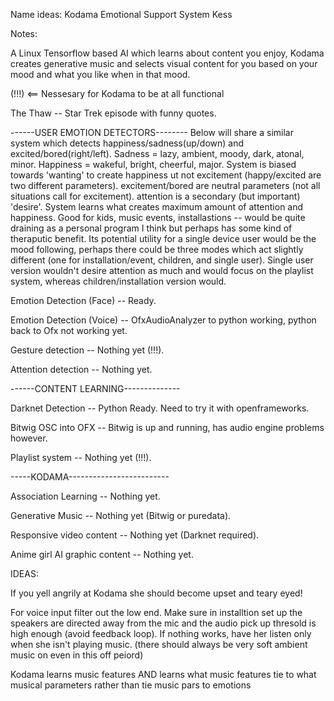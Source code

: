 Name ideas:
Kodama Emotional Support System 
Kess

Notes:

A Linux Tensorflow based AI which learns about content you enjoy, Kodama creates generative music and selects visual content for you based on your mood and what you like when in that mood.

(!!!) <== Nessesary for Kodama to be at all functional

The Thaw -- Star Trek episode with funny quotes.

------USER EMOTION DETECTORS--------
Below will share a similar system which detects happiness/sadness(up/down) and excited/bored(right/left).
Sadness = lazy, ambient, moody, dark, atonal, minor.
Happiness = wakeful, bright, cheerful, major.
System is biased towards 'wanting' to create happiness ut not excitement (happy/excited are two different parameters).
excitement/bored are neutral parameters (not all situations call for excitement).
attention is a secondary (but important) 'desire'. System learns what creates maximum amount of attention and happiness.
Good for kids, music events, installastions -- would be quite draining as a personal program I think but perhaps has some kind of theraputic benefit. Its potential utility for a single device user would be the mood following, perhaps there could be three modes which act slightly different (one for installation/event, children, and single user). Single user version wouldn't desire attention as much and would focus on the playlist system, whereas children/installation version would.

Emotion Detection (Face) -- Ready.

Emotion Detection (Voice) -- OfxAudioAnalyzer to python working, python back to Ofx not working yet.

Gesture detection -- Nothing yet (!!!).

Attention detection -- Nothing yet.

------CONTENT LEARNING--------------

Darknet Detection -- Python Ready. Need to try it with openframeworks.

Bitwig OSC into OFX -- Bitwig is up and running, has audio engine problems however.

Playlist system -- Nothing yet (!!!).

-----KODAMA-------------------------

Association Learning -- Nothing yet.

Generative Music -- Nothing yet (Bitwig or puredata).

Responsive video content -- Nothing yet (Darknet required).

Anime girl AI graphic content -- Nothing yet.

IDEAS:

If you yell angrily at Kodama she should become upset and teary eyed!

For voice input filter out the low end. Make sure in installtion set up the speakers are directed away from the mic and the audio pick up thresold is high enough (avoid feedback loop). If nothing works, have her listen only when she isn't playing music. (there should always be very soft ambient music on even in this off peiord)

Kodama learns music features AND learns what music features tie to what musical parameters rather than tie music pars to emotions

